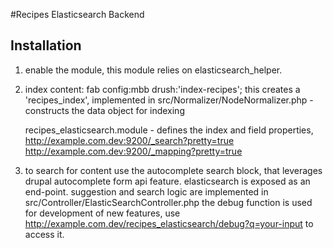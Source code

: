 #Recipes Elasticsearch Backend 

## Installation
1. enable the module, this module relies on elasticsearch_helper.
2. index content: fab config:mbb drush:'index-recipes';
   this creates a 'recipes_index', 
   implemented in src/Normalizer/NodeNormalizer.php  - constructs the data object for indexing
   
   recipes_elasticsearch.module - defines the index and field properties, 
   http://example.com.dev:9200/_search?pretty=true
   http://example.com.dev:9200/_mapping?pretty=true

3. to search for content use the autocomplete search block, 
   that leverages drupal autocomplete form api feature.
   elasticsearch is exposed as an end-point.
   suggestion and search logic are implemented in 
   src/Controller/ElasticSearchController.php
   the debug function is used for development of new features, use 
   http://example.com.dev/recipes_elasticsearch/debug?q=your-input
   to access it.
    



